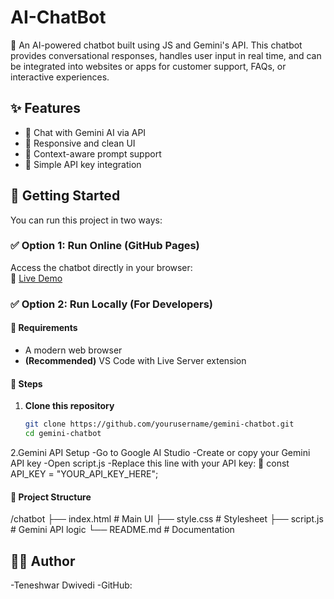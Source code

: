 # AI-ChatBot
🤖 An AI-powered chatbot built using JS and Gemini's API. This chatbot provides conversational responses, handles user input in real time, and can be integrated into websites or apps for customer support, FAQs, or interactive experiences.

## ✨ Features
- 💬 Chat with Gemini AI via API
- 🎨 Responsive and clean UI
- 🧠 Context-aware prompt support
- 🔑 Simple API key integration

## 🚀 Getting Started

You can run this project in two ways:

### ✅ Option 1: Run Online (GitHub Pages)
Access the chatbot directly in your browser:  
🔗 [Live Demo](https://teneshwar.github.io/AI-ChatBot/)  

### ✅ Option 2: Run Locally (For Developers)

#### 📌 Requirements
- A modern web browser
- **(Recommended)** VS Code with Live Server extension

#### 🧪 Steps
1. **Clone this repository**
   ```bash
   git clone https://github.com/yourusername/gemini-chatbot.git
   cd gemini-chatbot

2.Gemini API Setup
-Go to Google AI Studio
-Create or copy your Gemini API key
-Open script.js
-Replace this line with your API key:
🔗 const API_KEY = "YOUR_API_KEY_HERE";

#### 📁 Project Structure

/chatbot
├── index.html        # Main UI
├── style.css         # Stylesheet
├── script.js         # Gemini API logic
└── README.md         # Documentation

## 👨‍💻 Author
-Teneshwar Dwivedi
-GitHub: 




